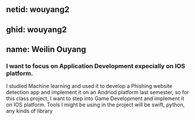 ## netid: wouyang2
## ghid: wouyang2
## name: Weilin Ouyang

### I want to focus on Application Development expecially on IOS platform. 
I studied Machine learning and used it to develop a Phishing website detection app and implement it on an Andriod platform last semester, 
so for this class project, I want to step into Game Development and implement it on IOS platform. Tools I might be using in the project will be swift, python, any kinds of library 
